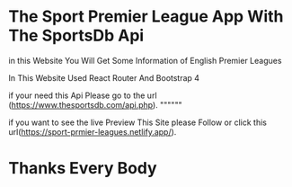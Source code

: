

# The Sport Premier League App With The SportsDb Api

 in this Website You Will Get Some Information of English Premier Leagues

 In This Website Used React Router And Bootstrap 4 




if your need this Api Please go to the url (https://www.thesportsdb.com/api.php).
""""""

if you want to see the live Preview This Site please Follow or click this url(https://sport-prmier-leagues.netlify.app/).


# Thanks Every Body
